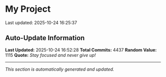 # My Project


Last updated: 2025-10-24 16:25:37




























































































































































































































































































































































































































































































































































































































































































































































































































































































































































































































































































































































































































































































































































































































































































































































































































































































































































































































































































































































































































































































































































































































































































































































































































































































































































































































































































































































































































































































































































































































































































































































































































































































































































































































































































































































































































































































































































































































































































































































































































































































































































































































































































































































































































































































































































































































































































































































































































































































































































































































## Auto-Update Information

**Last Updated:** 2025-10-24 16:52:28
**Total Commits:** 4437
**Random Value:** 1115
**Quote:** _Stay focused and never give up!_

---
_This section is automatically generated and updated._